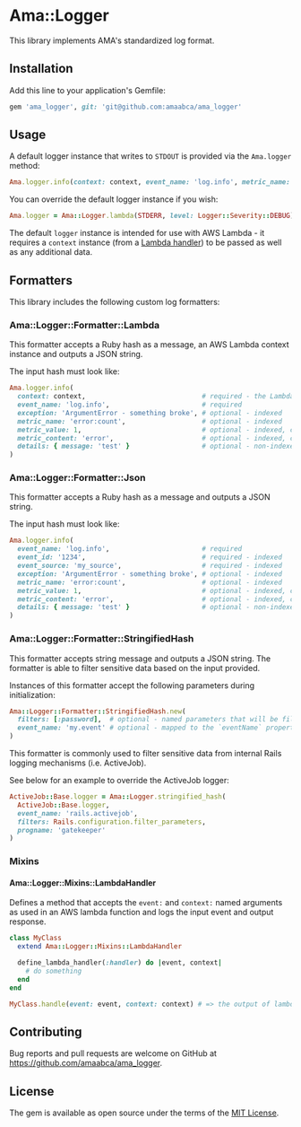 # Ama::Logger

This library implements AMA's standardized log format.

## Installation

Add this line to your application's Gemfile:

```ruby
gem 'ama_logger', git: 'git@github.com:amaabca/ama_logger'
```

## Usage

A default logger instance that writes to `STDOUT` is provided via the `Ama.logger` method:

```ruby
Ama.logger.info(context: context, event_name: 'log.info', metric_name: 'test', metric_value: 1)
```

You can override the default logger instance if you wish:

```ruby
Ama.logger = Ama::Logger.lambda(STDERR, level: Logger::Severity::DEBUG)
```

The default `logger` instance is intended for use with AWS Lambda - it requires a `context` instance (from a [Lambda handler](https://docs.aws.amazon.com/lambda/latest/dg/ruby-context.html)) to be passed as well as any additional data.

## Formatters

This library includes the following custom log formatters:

### Ama::Logger::Formatter::Lambda

This formatter accepts a Ruby hash as a message, an AWS Lambda context instance and outputs a JSON string.

The input hash must look like:

```ruby
Ama.logger.info(
  context: context,                             # required - the Lambda context instance (https://docs.aws.amazon.com/lambda/latest/dg/ruby-context.html)
  event_name: 'log.info',                       # required
  exception: 'ArgumentError - something broke', # optional - indexed
  metric_name: 'error:count',                   # optional - indexed
  metric_value: 1,                              # optional - indexed, coerced to integer
  metric_content: 'error',                      # optional - indexed, coerced to string
  details: { message: 'test' }                  # optional - non-indexed, Hash coerced to string
)
```

### Ama::Logger::Formatter::Json

This formatter accepts a Ruby hash as a message and outputs a JSON string.

The input hash must look like:

```ruby
Ama.logger.info(
  event_name: 'log.info',                       # required
  event_id: '1234',                             # required - indexed
  event_source: 'my_source',                    # required - indexed
  exception: 'ArgumentError - something broke', # optional - indexed
  metric_name: 'error:count',                   # optional - indexed
  metric_value: 1,                              # optional - indexed, coerced to integer
  metric_content: 'error',                      # optional - indexed, coerced to string
  details: { message: 'test' }                  # optional - non-indexed, Hash coerced to string
)
```

### Ama::Logger::Formatter::StringifiedHash

This formatter accepts string message and outputs a JSON string. The formatter is able to filter sensitive data based on the input provided.

Instances of this formatter accept the following parameters during initialization:

```ruby
Ama::Logger::Formatter::StringifiedHash.new(
  filters: [:password],  # optional - named parameters that will be filtered from output
  event_name: 'my.event' # optional - mapped to the `eventName` property in JSON output
)
```

This formatter is commonly used to filter sensitive data from internal Rails logging mechanisms (i.e. ActiveJob).

See below for an example to override the ActiveJob logger:

```ruby
ActiveJob::Base.logger = Ama::Logger.stringified_hash(
  ActiveJob::Base.logger,
  event_name: 'rails.activejob',
  filters: Rails.configuration.filter_parameters,
  progname: 'gatekeeper'
)
```

### Mixins

#### Ama::Logger::Mixins::LambdaHandler

Defines a method that accepts the `event:` and `context:` named arguments as used in an AWS lambda function and logs the input event and output response.

```ruby
class MyClass
  extend Ama::Logger::Mixins::LambdaHandler

  define_lambda_handler(:handler) do |event, context|
    # do something
  end
end

MyClass.handle(event: event, context: context) # => the output of lambda handler
```

## Contributing

Bug reports and pull requests are welcome on GitHub at https://github.com/amaabca/ama_logger.

## License

The gem is available as open source under the terms of the [MIT License](https://opensource.org/licenses/MIT).
